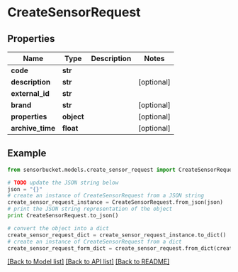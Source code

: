 # CreateSensorRequest


## Properties
Name | Type | Description | Notes
------------ | ------------- | ------------- | -------------
**code** | **str** |  | 
**description** | **str** |  | [optional] 
**external_id** | **str** |  | 
**brand** | **str** |  | [optional] 
**properties** | **object** |  | [optional] 
**archive_time** | **float** |  | [optional] 

## Example

```python
from sensorbucket.models.create_sensor_request import CreateSensorRequest

# TODO update the JSON string below
json = "{}"
# create an instance of CreateSensorRequest from a JSON string
create_sensor_request_instance = CreateSensorRequest.from_json(json)
# print the JSON string representation of the object
print CreateSensorRequest.to_json()

# convert the object into a dict
create_sensor_request_dict = create_sensor_request_instance.to_dict()
# create an instance of CreateSensorRequest from a dict
create_sensor_request_form_dict = create_sensor_request.from_dict(create_sensor_request_dict)
```
[[Back to Model list]](../README.md#documentation-for-models) [[Back to API list]](../README.md#documentation-for-api-endpoints) [[Back to README]](../README.md)


